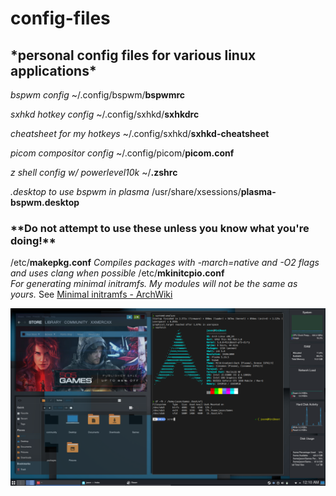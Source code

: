 # <h1>**config-files**</h1>
<h2>*personal config files for various linux applications*</h2>

*bspwm config*
~/.config/bspwm/**bspwmrc**

*sxhkd hotkey config*
~/.config/sxhkd/**sxhkdrc**

*cheatsheet for my hotkeys*
~/.config/sxhkd/**sxhkd-cheatsheet**

*picom compositor config*
~/.config/picom/**picom.conf**

*z shell config w/ powerlevel10k*
~/**.zshrc**

*.desktop to use bspwm in plasma*
/usr/share/xsessions/**plasma-bspwm.desktop**

<h3>**<strong>Do not attempt to use these unless you know what you're doing!</strong>**</h3>

/etc/**makepkg.conf** 
*Compiles packages with -march=native and -O2 flags and uses clang when possible*
/etc/**mkinitcpio.conf**  
*For generating minimal initramfs. My modules will not be the same as yours.* 
See <a href="https://wiki.archlinux.org/index.php/Minimal_initramfs" title="Arch Wiki-Minimal initramfs">Minimal initramfs - ArchWiki</a>

![desktop](desktop.png)
